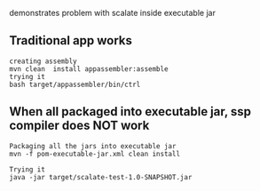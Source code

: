 demonstrates problem with scalate inside executable jar

Traditional app works
---

    creating assembly
    mvn clean  install appassembler:assemble
    trying it
    bash target/appassembler/bin/ctrl



When all packaged into executable jar, ssp compiler does NOT work
---

    Packaging all the jars into executable jar
    mvn -f pom-executable-jar.xml clean install
    
    Trying it
    java -jar target/scalate-test-1.0-SNAPSHOT.jar 

